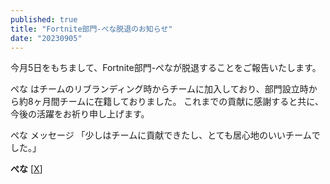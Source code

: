 ```yaml
---
published: true
title: "Fortnite部門-ぺな脱退のお知らせ"
date: "20230905"
---
```


今月5日をもちまして、Fortnite部門-ぺなが脱退することをご報告いたします。

ぺな はチームのリブランディング時からチームに加入しており、部門設立時から約8ヶ月間チームに在籍しておりました。
これまでの貢献に感謝すると共に、今後の活躍をお祈り申し上げます。

ぺな メッセージ
「少しはチームに貢献できたし、とても居心地のいいチームでした。」

**ぺな** [[X](https://x.com/Penaclip)]